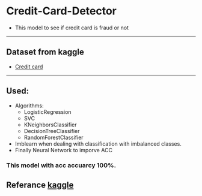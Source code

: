 # Credit-Card-Detector
- This model to see if credit card is fraud or not
---------------------------------------------------------------------------
## Dataset from kaggle
- [Credit card](https://www.kaggle.com/mlg-ulb/creditcardfraud?select=creditcard.csv")
---------------------------------------------------------------------------
## Used:
- Algorithms:
  - LogisticRegression
  - SVC
  - KNeighborsClassifier
  - DecisionTreeClassifier
  - RandomForestClassifier
- Imblearn when dealing with classification with imbalanced classes.
- Finally Neural Network to imporve ACC

### This model with acc accuarcy 100%.

## Referance [kaggle](https://www.kaggle.com/janiobachmann/credit-fraud-dealing-with-imbalanced-datasets)

